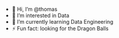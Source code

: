 - 👋 Hi, I’m @thomas
- 👀 I’m interested in Data
- 🌱 I’m currently learning Data Engineering
- ⚡ Fun fact: looking for the Dragon Balls

<!---
thomasalmd/thomasalmd is a ✨ special ✨ repository because its `README.md` (this file) appears on your GitHub profile.
You can click the Preview link to take a look at your changes.
--->
